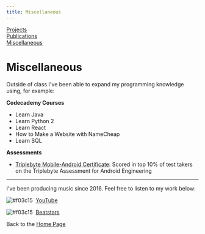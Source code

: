 ```yaml
---
title: Miscellaneous
---
```

[Projects](/projects/projects.md)  
[Publications](/publications.md)  
[Miscellaneous](/miscellaneous.md)  


# Miscellaneous
Outside of class I've been able to expand my programming knowledge using, for example:

**Codecademy Courses**
- Learn Java
- Learn Python 2
- Learn React
- How to Make a Website with NameCheap
- Learn SQL

**Assessments**
- [Triplebyte Mobile-Android Certificate](https://triplebyte.com/tb/nathan-james-basa-ygvdkop/certificate/track/android): Scored in top 10% of test takers on the Triplebyte Assessment for Android Engineering

---
I've been producing music since 2016. Feel free to listen to my work below:

![#f03c15](https://via.placeholder.com/15/f03c15/000000?text=+) &nbsp;[YouTube](https://youtube.com/user/therealjamestar)

![#f03c15](https://via.placeholder.com/15/f03c15/000000?text=+) &nbsp;[Beatstars](https://jamestar.beatstars.com/)




Back to the [Home Page](/)
